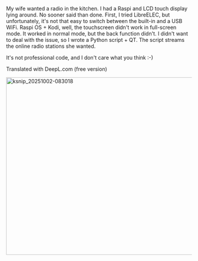 My wife wanted a radio in the kitchen. I had a Raspi and LCD touch display lying around. No sooner said than done. First, I tried LibreELEC, but unfortunately, it's not that easy to switch between the built-in and a USB WiFi. Raspi OS + Kodi, well, the touchscreen didn't work in full-screen mode. It worked in normal mode, but the back function didn't. I didn't want to deal with the issue, so I wrote a Python script + QT. The script streams the online radio stations she wanted.

It's not professional code, and I don't care what you think :-)

Translated with DeepL.com (free version)

<img width="798" height="481" alt="ksnip_20251002-083018" src="https://github.com/user-attachments/assets/88017170-1875-40c0-a7ff-6fc9ffbf4ae2" />

